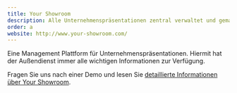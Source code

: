 ```yaml
---
title: Your Showroom
description: Alle Unternehmenspräsentationen zentral verwaltet und gemanaged.
order: a
website: http://www.your-showroom.com/
---
```


Eine Management Plattform für Unternehmenspräsentationen. Hiermit hat der Außendienst immer alle wichtigen Informationen zur Verfügung.

Fragen Sie uns nach einer Demo und lesen Sie [detaillierte Informationen über Your Showroom](http://www.your-showroom.com).
